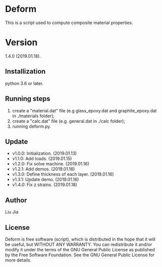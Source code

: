 # Deform
This is a script used to compute composite material properties.

# Version
1.4.0 (2019.01.18).

## Installization
python 3.6 or later.

## Running steps
1. create a "material.dat" file (e.g glass_epoxy.dat and graphite_epoxy.dat in ./materials folder);
2. create a "calc.dat" file (e.g. general.dat in ./calc folder);
3. running deform.py.

## Update
* v1.0.0: Initialization. (2019.01.13)
* v1.1.0: Add loads. (2019.01.15)
* v1.2.0: Fix solve machine. (2019.01.16)
* v1.2.1: Add demos. (2019.01.16)
* v1.3.0: Define thickness of each layer. (2019.01.16)
* v1.3.1: Update demo. (2019.01.16)
* v1.4.0: Fix z strains. (2019.01.18)

## Author
Liu Jia

## License
Deform is free software (script), which is distributed in the hope that it will be useful, but WITHOUT ANY WARRANTY. You can redistribute it and/or modify it under the terms of the GNU General Public License as published by the Free Software Foundation. See the GNU General Public License for more details.
